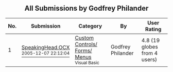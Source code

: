 ﻿<div align="center">

## All Submissions by Godfrey Philander

</div>

No.  | Submission | Category | By   | User Rating
---- | ---------- | -------- | ---- | -----------
1 | [SpeakingHead\.OCX<br /><sup>2005-12-07 22:12:04</sup>](https://github.com/Planet-Source-Code/godfrey-philander-speakinghead-ocx__1-63553) | [Custom Controls/ Forms/  Menus<br /><sup>Visual Basic</sup>](../ByCategory/custom-controls-forms-menus__1-4.md) | Godfrey Philander | 4.8 (19 globes from 4 users)
